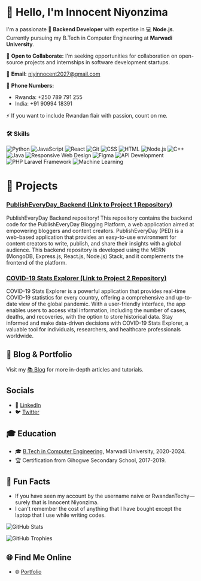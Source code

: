 # 👋 Hello, I'm Innocent Niyonzima

I'm a passionate 🚀 **Backend Developer** with expertise in 💻 **Node.js**. Currently pursuing my B.Tech in Computer Engineering at **Marwadi University**.

🤝 **Open to Collaborate:** I'm seeking opportunities for collaboration on open-source projects and internships in software development startups.

📧 **Email:** niyinnocent2027@gmail.com

📱 **Phone Numbers:**
- Rwanda: +250 789 791 255
- India: +91 90994 18391

⚡ If you want to include Rwandan flair with passion, count on me.

### 🛠️ Skills

![Python](https://img.shields.io/badge/Python-Intermediate-blue?logo=python&style=for-the-badge)
![JavaScript](https://img.shields.io/badge/JavaScript-Advanced-yellow?logo=javascript&style=for-the-badge)
![React](https://img.shields.io/badge/React-Expert-blue?logo=react&style=for-the-badge)
![Git](https://img.shields.io/badge/Git-Advanced-red?logo=git&style=for-the-badge)
![CSS](https://img.shields.io/badge/CSS-Advanced-purple?logo=css3&style=for-the-badge)
![HTML](https://img.shields.io/badge/HTML-Advanced-orange?logo=html5&style=for-the-badge)
![Node.js](https://img.shields.io/badge/Node.js-Advanced-green?logo=node.js&style=for-the-badge)
![C++](https://img.shields.io/badge/C++-Intermediate-blue?style=for-the-badge)
![Java](https://img.shields.io/badge/Java-Intermediate-orange?logo=java&style=for-the-badge)
![Responsive Web Design](https://img.shields.io/badge/Responsive%20Web%20Design-Advanced-blueviolet?style=for-the-badge)
![Figma](https://img.shields.io/badge/Figma-Intermediate-lightgrey?logo=figma&style=for-the-badge)
![API Development](https://img.shields.io/badge/API%20Development-Advanced-brightgreen?style=for-the-badge)
![PHP Laravel Framework](https://img.shields.io/badge/PHP%20Laravel%20Framework-Intermediate-red?logo=laravel&style=for-the-badge)
![Machine Learning](https://img.shields.io/badge/Machine%20Learning-Intermediate-brightgreen?style=for-the-badge)


# 🚀 Projects

### [PublishEveryDay_Backend (Link to Project 1 Repository)](https://github.com/M-p-MU/PublishEveryDay_Backend)

PublishEveryDay Backend repository! This repository contains the backend code for the PublishEveryDay Blogging Platform, a web application aimed at empowering bloggers and content creators. PublishEveryDay (PED) is a web-based application that provides an easy-to-use environment for content creators to write, publish, and share their insights with a global audience. This backend repository is developed using the MERN (MongoDB, Express.js, React.js, Node.js) Stack, and it complements the frontend of the platform.

### [COVID-19 Stats Explorer (Link to Project 2 Repository)](https://github.com/Rwandantechy/covid-19-updates-explorer-using-nodejs)

COVID-19 Stats Explorer is a powerful application that provides real-time COVID-19 statistics for every country, offering a comprehensive and up-to-date view of the global pandemic. With a user-friendly interface, the app enables users to access vital information, including the number of cases, deaths, and recoveries, with the option to store historical data. Stay informed and make data-driven decisions with COVID-19 Stats Explorer, a valuable tool for individuals, researchers, and healthcare professionals worldwide.

## 📝 Blog & Portfolio

Visit my [📚 Blog](https://innocent-niyonzima.vercel.app/) for more in-depth articles and tutorials.

## Socials 

- 💼 [LinkedIn](https://www.linkedin.com/in/rwandan-techy-innocent/)
- 🐦 [Twitter](https://twitter.com/Innocentus8)

## 🎓 Education

- 🎓 [B.Tech in Computer Engineering](https://www.marwadiuniversity.ac.in/), Marwadi University, 2020-2024.
- 🏆 Certification from Gihogwe Secondary School, 2017-2019.

## 🌟 Fun Facts

- If you have seen my account by the username naive or RwandanTechy—surely that is Innocent Niyonzima.
- I can't remember the cost of anything that I have bought except the laptop that I use while writing codes.

![GitHub Stats](https://github-readme-stats.vercel.app/api?username=Rwandantechy&show_icons=true&count_private=true&theme=radical)

![GitHub Trophies](https://github-profile-trophy.vercel.app/?username=Rwandantechy&theme=radical&no-frame=false&no-bg=true&margin-w=6)
## 🌐 Find Me Online

- 🌐 [Portfolio](https://innocent-niyonzima.vercel.app/)
